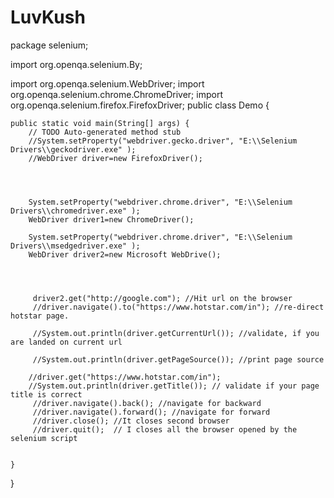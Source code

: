 # LuvKush
package selenium;

import org.openqa.selenium.By;

import org.openqa.selenium.WebDriver;
import org.openqa.selenium.chrome.ChromeDriver;
import org.openqa.selenium.firefox.FirefoxDriver;
public class Demo {

	public static void main(String[] args) {
		// TODO Auto-generated method stub
		//System.setProperty("webdriver.gecko.driver", "E:\\Selenium Drivers\\geckodriver.exe" );
		//WebDriver driver=new FirefoxDriver();
		
	
		
		
		System.setProperty("webdriver.chrome.driver", "E:\\Selenium Drivers\\chromedriver.exe" );
		WebDriver driver1=new ChromeDriver();
		
		System.setProperty("webdriver.chrome.driver", "E:\\Selenium Drivers\\msedgedriver.exe" );
		WebDriver driver2=new Microsoft WebDrive();
		
		
		
		
		 driver2.get("http://google.com"); //Hit url on the browser  
		 //driver.navigate().to("https://www.hotstar.com/in"); //re-direct hotstar page.
		
		 //System.out.println(driver.getCurrentUrl()); //validate, if you are landed on current url
		  
		 //System.out.println(driver.getPageSource()); //print page source
		 
		//driver.get("https://www.hotstar.com/in");
		//System.out.println(driver.getTitle()); // validate if your page title is correct
		 //driver.navigate().back(); //navigate for backward 
		 //driver.navigate().forward(); //navigate for forward
		 //driver.close(); //It closes second browser
		 //driver.quit();  // I closes all the browser opened by the selenium script

		
	}

}
   
